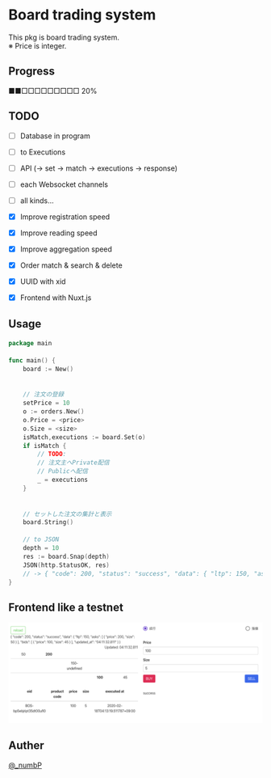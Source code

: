 # Board trading system
This pkg is board trading system.  
※ Price is integer.

## Progress
■■□□□□□□□□□ 20%  

## TODO
- [ ] Database in program
- [ ] to Executions
- [ ] API (-> set -> match -> executions -> response)
- [ ] each Websocket channels
- [ ] all kinds...


- [x] Improve registration speed  
- [x] Improve reading speed
- [x] Improve aggregation speed
- [x] Order match & search & delete
- [x] UUID with xid
- [x] Frontend with Nuxt.js

## Usage
``` go
package main

func main() {
    board := New()


    // 注文の登録
    setPrice = 10
    o := orders.New()
    o.Price = <price>
    o.Size = <size>
    isMatch,executions := board.Set(o)
    if isMatch {
        // TODO:
        // 注文主へPrivate配信
        // Publicへ配信
        _ = executions
    }


    // セットした注文の集計と表示
    board.String()

    // to JSON
    depth = 10
    res := board.Snap(depth)
    JSON(http.StatusOK, res)
    // -> { "code": 200, "status": "success", "data": { "ltp": 150, "asks": [ { "price": 201, "size": 20 }, { "price": 150, "size": 20 } ], "bids": [ { "price": 150, "size": 20 }, { "price": 100, "size": 20 } ], "updated_at": "14:52:58" } }
}

```

## Frontend like a testnet
![frontend](https://github.com/go-numb/board-trading-system/blob/master/frontend/static/frontend.png?raw=true)

## Auther
[@_numbP](https://twitter.com/_numbP)